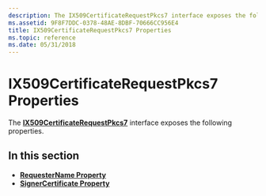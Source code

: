 ```yaml
---
description: The IX509CertificateRequestPkcs7 interface exposes the following properties.
ms.assetid: 9F8F7DDC-0378-48AE-8DBF-70666CC956E4
title: IX509CertificateRequestPkcs7 Properties
ms.topic: reference
ms.date: 05/31/2018
---
```


# IX509CertificateRequestPkcs7 Properties

The [**IX509CertificateRequestPkcs7**](/windows/desktop/api/CertEnroll/nn-certenroll-ix509certificaterequestpkcs7) interface exposes the following properties.

## In this section

-   [**RequesterName Property**](/windows/desktop/api/CertEnroll/nf-certenroll-ix509certificaterequestpkcs7-get_requestername)
-   [**SignerCertificate Property**](/windows/desktop/api/CertEnroll/nf-certenroll-ix509certificaterequestpkcs7-get_signercertificate)

 

 



